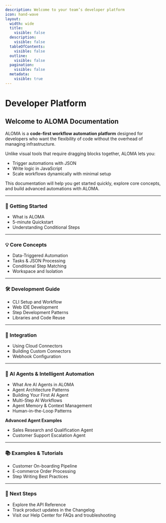 ```yaml
---
description: Welcome to your team’s developer platform
icon: hand-wave
layout:
  width: wide
  title:
    visible: false
  description:
    visible: false
  tableOfContents:
    visible: false
  outline:
    visible: false
  pagination:
    visible: false
  metadata:
    visible: true
---
```


# Developer Platform

## Welcome to ALOMA Documentation

ALOMA is a **code-first workflow automation platform** designed for developers who want the flexibility of code without the overhead of managing infrastructure.

Unlike visual tools that require dragging blocks together, ALOMA lets you:

* Trigger automations with JSON
* Write logic in JavaScript
* Scale workflows dynamically with minimal setup

This documentation will help you get started quickly, explore core concepts, and build advanced automations with ALOMA.

***

### 🚀 Getting Started

* What is ALOMA
* 5-minute Quickstart
* Understanding Conditional Steps

***

### 💡 Core Concepts

* Data-Triggered Automation
* Tasks & JSON Processing
* Conditional Step Matching
* Workspace and Isolation

***

### 🛠 Development Guide

* CLI Setup and Workflow
* Web IDE Development
* Step Development Patterns
* Libraries and Code Reuse

***

### 🔌 Integration

* Using Cloud Connectors
* Building Custom Connectors
* Webhook Configuration

***

### 🤖 AI Agents & Intelligent Automation

* What Are AI Agents in ALOMA
* Agent Architecture Patterns
* Building Your First AI Agent
* Multi-Step AI Workflows
* Agent Memory & Context Management
* Human-in-the-Loop Patterns

**Advanced Agent Examples**

* Sales Research and Qualification Agent
* Customer Support Escalation Agent

***

### 📚 Examples & Tutorials

* Customer On-boarding Pipeline
* E-commerce Order Processing
* Step Writing Best Practices

***

### 📖 Next Steps

* Explore the API Reference
* Track product updates in the Changelog
* Visit our Help Center for FAQs and troubleshooting
